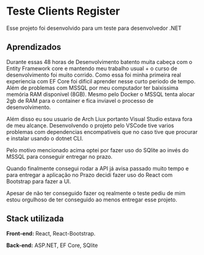 
# Teste Clients Register

Esse projeto foi desenvolvido para um teste para desenvolvedor .NET



## Aprendizados

Durante essas 48 horas de Desenvolvimento batento muita cabeça com o Entity Framework core e mantendo meu trabalho usual + o curso de desenvolvimento foi muito corrido.
Como essa foi minha primeira real experiencia com EF Core foi dificil aprender nesse curto periodo de tempo.
Além de problemas com MSSQL por meu computador ter baixissima memória RAM disponivel (8GB). Mesmo pelo Docker o MSSQL tenta alocar 2gb de RAM para o container e fica inviavel o processo de desenvolvimento.

Além disso eu sou usuario de Arch Liux portanto Visual Studio estava fora de meu alcançe.
Desenvolvendo o projeto pelo VSCode tive varios problemas com dependencias encompativeis que no caso tive que procurar e instalar usando o dotnet CLI.

Pelo motivo mencionado acima optei por fazer uso do SQlite ao invés do MSSQL para conseguir entregar no prazo.

Quando finalmente consegui rodar a API já avisa passado muito tempo e para entregar a aplicação no Prazo decidi fazer uso do React com Bootstrap para fazer a UI.

Apesar de não ter conseguido fazer oq realmente o teste pediu de mim estou orgulhoso de ter conseguido ao menos entregar esse projeto.


## Stack utilizada

**Front-end:** React, React-Bootstrap.

**Back-end:** ASP.NET, EF Core, SQlite


